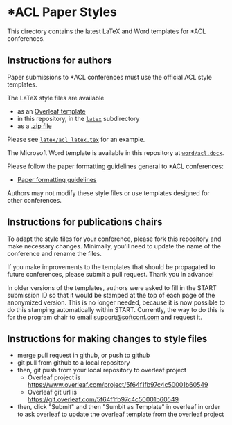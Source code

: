 # *ACL Paper Styles

This directory contains the latest LaTeX and Word templates for *ACL
conferences.

## Instructions for authors

Paper submissions to *ACL conferences must use the official ACL style
templates.

The LaTeX style files are available

- as an [Overleaf template](https://www.overleaf.com/latex/templates/association-for-computational-linguistics-acl-conference/jvxskxpnznfj)
- in this repository, in the [`latex`](https://github.com/acl-org/acl-style-files/blob/master/latex) subdirectory
- as a [.zip file](https://github.com/acl-org/acl-style-files/archive/refs/heads/master.zip)

Please see [`latex/acl_latex.tex`](https://github.com/acl-org/acl-style-files/blob/master/acl_latex.tex) for an example.

The Microsoft Word template is available in this repository at [`word/acl.docx`](https://github.com/acl-org/acl-style-files/blob/master/word/acl.docx).

Please follow the paper formatting guidelines general to *ACL
conferences:

- [Paper formatting guidelines](https://acl-org.github.io/ACLPUB/formatting.html)

Authors may not modify these style files or use templates designed for
other conferences.

## Instructions for publications chairs

To adapt the style files for your conference, please fork this repository and
make necessary changes. Minimally, you'll need to update the name of
the conference and rename the files.

If you make improvements to the templates that should be propagated to
future conferences, please submit a pull request. Thank you in
advance!

In older versions of the templates, authors were asked to fill in the
START submission ID so that it would be stamped at the top of each
page of the anonymized version. This is no longer needed, because it
is now possible to do this stamping automatically within
START. Currently, the way to do this is for the program chair to email
support@softconf.com and request it.

## Instructions for making changes to style files

- merge pull request in github, or push to github
- git pull from github to a local repository
- then, git push from your local repository to overleaf project 
    - Overleaf project is https://www.overleaf.com/project/5f64f1fb97c4c50001b60549
    - Overleaf git url is https://git.overleaf.com/5f64f1fb97c4c50001b60549
- then, click "Submit" and then "Sumbit as Template" in overleaf in order to ask overleaf to update the overleaf template from the overleaf project 
